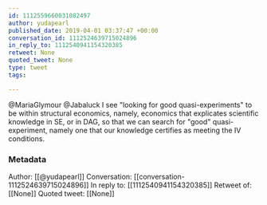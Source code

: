```yaml
---
id: 1112559660031082497
author: yudapearl
published_date: 2019-04-01 03:37:47 +00:00
conversation_id: 1112524639715024896
in_reply_to: 1112540941154320385
retweet: None
quoted_tweet: None
type: tweet
tags:

---
```


@MariaGlymour @Jabaluck I see "looking for good quasi-experiments" to be within structural economics, namely, economics that explicates scientific knowledge in SE, or in DAG, so that we can search for "good" quasi-experiment, namely one that our knowledge certifies as meeting the IV conditions.

### Metadata

Author: [[@yudapearl]]
Conversation: [[conversation-1112524639715024896]]
In reply to: [[1112540941154320385]]
Retweet of: [[None]]
Quoted tweet: [[None]]
